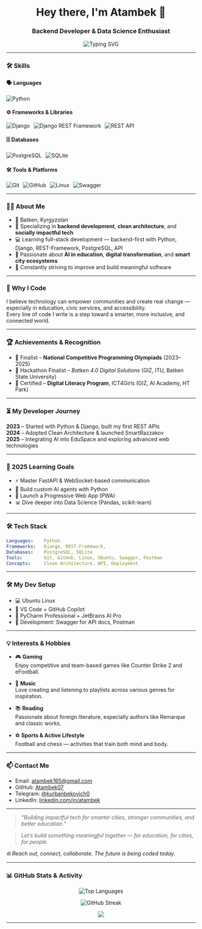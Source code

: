 <h1 align="center">Hey there, I'm Atambek 👋</h1>
<h3 align="center">Backend Developer & Data Science Enthusiast</h3>

<p align="center">
  <img src="https://readme-typing-svg.demolab.com?font=Fira+Code&pause=1000&color=00F796&center=true&vCenter=true&width=435&lines=Backend+Developer;AI+in+Education+Enthusiast;Smart+City+Builder;Learning+Fast+%26+Dreaming+Big" alt="Typing SVG" />
</p>

---

### 🛠️ Skills

#### 🗣️ Languages
<div style="display:flex; flex-wrap: wrap; gap: 10px;">
  <img src="https://img.shields.io/badge/-Python-3776AB?style=flat&logo=python&logoColor=white" alt="Python" />
</div>

#### ⚙️ Frameworks & Libraries
<div style="display:flex; flex-wrap: wrap; gap: 10px;">
  <img src="https://img.shields.io/badge/-Django-092E20?style=flat&logo=django&logoColor=white" alt="Django" />
  <img src="https://img.shields.io/badge/-Django%20REST%20Framework-ff1709?style=flat&logo=django&logoColor=white" alt="Django REST Framework" />
  <img src="https://img.shields.io/badge/-REST%20API-02569B?style=flat&logo=api&logoColor=white" alt="REST API" />
</div>


#### 🗄️ Databases
<div style="display:flex; flex-wrap: wrap; gap: 10px;">
  <img src="https://img.shields.io/badge/-PostgreSQL-4169E1?style=flat&logo=postgresql&logoColor=white" alt="PostgreSQL" />
  <img src="https://img.shields.io/badge/-SQLite-003B57?style=flat&logo=sqlite&logoColor=white" alt="SQLite" />
</div>

#### 🛠️ Tools & Platforms
<div style="display:flex; flex-wrap: wrap; gap: 10px;">
  <img src="https://img.shields.io/badge/-Git-F05032?style=flat&logo=git&logoColor=white" alt="Git" />
  <img src="https://img.shields.io/badge/-GitHub-181717?style=flat&logo=github&logoColor=white" alt="GitHub" />
  <img src="https://img.shields.io/badge/-Linux-FCC624?style=flat&logo=linux&logoColor=black" alt="Linux" />
  <img src="https://img.shields.io/badge/-Swagger-85EA2D?style=flat&logo=swagger&logoColor=black" alt="Swagger" />
</div>



---

### 👨‍💻 About Me
- 📍 Batken, Kyrgyzstan
- 🔧 Specializing in **backend development**, **clean architecture**, and **socially impactful tech**
- 💻 Learning full-stack development — backend-first with Python, Django, REST-Framework, PostgreSQL, API
 - 🤖 Passionate about **AI in education**, **digital transformation**, and **smart city ecosystems**
- 🚀 Constantly striving to improve and build meaningful software

---

### 🌱 Why I Code
I believe technology can empower communities and create real change — especially in education, civic services, and accessibility.  
Every line of code I write is a step toward a smarter, more inclusive, and connected world.

---

### 🏆 Achievements & Recognition

- 🥈 Finalist – **National Competitive Programming Olympiads** (2023–2025)
- 🥉 Hackathon Finalist – *Batken 4.0 Digital Solutions* (GIZ, ITU, Batken State University)
- 📜 Certified – **Digital Literacy Program**, ICT4Girls (GIZ, AI Academy, HT Park)

---

### ⏳ My Developer Journey

**2023** – Started with Python & Django, built my first REST APIs  
**2024** – Adopted Clean Architecture & launched SmartRazzakov  
**2025** – Integrating AI into EduSpace and exploring advanced web technologies

---

### 🎯 2025 Learning Goals

- ⚡ Master FastAPI & WebSocket-based communication
- 🧠 Build custom AI agents with Python
- 📱 Launch a Progressive Web App (PWA)
- 📊 Dive deeper into Data Science (Pandas, scikit-learn)

---

### 🛠️ Tech Stack

```yaml
Languages:    Python
Frameworks:   Django, REST-Framework, 
Databases:    PostgreSQL, SQLite
Tools:        Git, GitHub, Linux, Ubuntu, Swagger, Postman
Concepts:     Clean Architecture, API, Deployment
```
---

### 🛠 My Dev Setup
- 💻 Ubuntu Linux
- 📝 VS Code + GitHub Copilot
- 📱 PyCharm Professional + JetBrains AI Pro
- 🐳 Development: Swagger for API docs, Postman 

---

### 💡 Interests & Hobbies

- 🎮 **Gaming**  
  Enjoy competitive and team-based games like Counter Strike 2 and eFootball.

- 🎵 **Music**  
  Love creating and listening to playlists across various genres for inspiration.

- 📚 **Reading**  
  Passionate about foreign literature, especially authors like Remarque and classic works.

- ⚽ **Sports & Active Lifestyle**  
  Football and chess — activities that train both mind and body.

--- 

### 📫 Contact Me

- Email: atambek165@gmail.com  
- GitHub: [Atambek07](https://github.com/Atambek07)  
- Telegram: [@kurbanbekovich0](https://t.me/kurbanbekovich0)  
- LinkedIn: [linkedin.com/in/atambek](https://linkedin.com/in/atambek)

---

> *“Building impactful tech for smarter cities, stronger communities, and better education.”*

> *Let’s build something meaningful together — for education, for cities, for people.*

*🌐 Reach out, connect, collaborate. The future is being coded today.*


---

### 📊 GitHub Stats & Activity


<p align="center">
  <img src="https://github-readme-stats.vercel.app/api/top-langs/?username=Atambek07&layout=compact&theme=radical" alt="Top Languages" />
</p>

<p align="center">
  <img src="https://github-readme-streak-stats.herokuapp.com/?user=Atambek07&theme=radical" alt="GitHub Streak" />
</p>

<p align="center">
  <img src="https://github-profile-trophy.vercel.app/?username=Atambek07&theme=radical&no-frame=true&no-bg=true&margin-w=4" />
</p>

---



